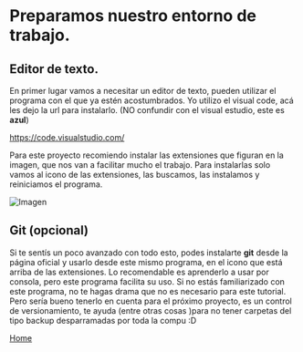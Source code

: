 # Preparamos nuestro entorno de trabajo.

## Editor de texto.
En primer lugar vamos a necesitar un editor de texto, pueden utilizar el programa con el que ya estén acostumbrados.
Yo utilizo el visual code, acá les dejo la url para instalarlo. (NO confundir con el visual estudio, este es **azul**)

https://code.visualstudio.com/

Para este proyecto recomiendo instalar las extensiones que figuran en la imagen, que nos van a facilitar mucho el trabajo. Para instalarlas solo vamos al icono de las extensiones, las buscamos, las instalamos y reiniciamos el programa.

![Imagen](https://fgarciajulia.github.io/Mi_primera_pagina/docs/img/captura1.jpg)

## Git (opcional)
Si te sentís un poco avanzado con todo esto, podes instalarte **git** desde la página oficial y usarlo desde este mismo programa, en el icono que está arriba de las extensiones. Lo recomendable es aprenderlo a usar por consola, pero este programa facilita su uso. Si no estás familiarizado con este programa, no te hagas drama que no es necesario para este tutorial. Pero sería bueno tenerlo en cuenta para el próximo proyecto, es un control de versionamiento, te ayuda (entre otras cosas )para no tener carpetas del tipo backup desparramadas por toda la compu :D


[Home](https://fgarciajulia.github.io/Mi_primera_pagina/)